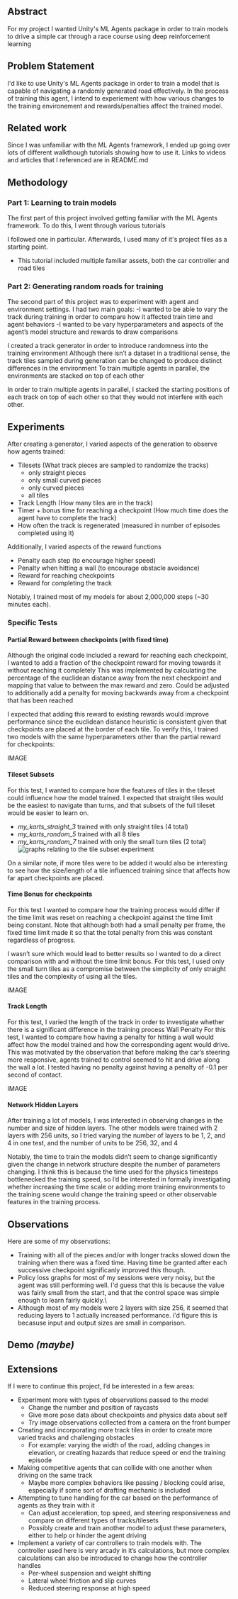 ## Abstract
For my project I wanted Unity's ML Agents package in order to train models to drive a simple car through a race course using deep reinforcement learning



## Problem Statement
I'd like to use Unity's ML Agents package in order to train a model that is capable of navigating a randomly generated road effectively. In the process of training this agent, I intend to experiement with how various changes to the training environement and rewards/penalties affect the trained model.



## Related work
Since I was unfamiliar with the ML Agents framework, I ended up going over lots of different walkthough tutorials showing how to use it. Links to videos and articles that I referenced are in README.md

## Methodology
### Part 1: Learning to train models
The first part of this project involved getting familiar with the ML Agents framework. To do this, I went through various tutorials

I followed one in particular. Afterwards, I used many of it's project files as a starting point.
- This tutorial included multiple familiar assets, both the car controller and road tiles

### Part 2: Generating random roads for training
The second part of this project was to experiment with agent and environment settings. I had two main goals:
-I wanted to be able to vary the track during training in order to compare how it affected train time and agent behaviors
-I wanted to be vary hyperparameters and aspects of the agent’s model structure and rewards to draw comparisons

I created a track generator in order to introduce randomness into the training environment
Although there isn’t a dataset in a traditional sense, the track tiles sampled during generation can be changed to produce distinct differences in the environment
To train multiple agents in parallel, the environments are stacked on top of each other

In order to train multiple agents in parallel, I stacked the starting positions of each track on top of each other so that they would not interfere with each other.



## Experiments
After creating a generator, I varied aspects of the generation to observe how agents trained:
- Tilesets (What track pieces are sampled to randomize the tracks)
  - only straight pieces
  - only small curved pieces
  - only curved pieces
  - all tiles
- Track Length (How many tiles are in the track)
- Timer + bonus time for reaching a checkpoint (How much time does the agent have to complete the track)
- How often the track is regenerated (measured in number of episodes completed using it)

Additionally, I varied aspects of the reward functions
- Penalty each step (to encourage higher speed)
- Penalty when hitting a wall (to encourage obstacle avoidance)
- Reward for reaching checkpoints
- Reward for completing the track

Notably, I trained most of my models for about 2,000,000 steps (~30 minutes each).

### Specific Tests
#### Partial Reward between checkpoints (with fixed time)
Although the original code included a reward for reaching each checkpoint, I wanted to add a fraction of the checkpoint reward for moving towards it without reaching it completely
This was implemented by calculating the percentage of the euclidean distance away from the next checkpoint and mapping that value to between the max reward and zero.
Could be adjusted to additionally add a penalty for moving backwards away from a checkpoint that has been reached

I expected that adding this reward to existing rewards would improve performance since the euclidean distance heuristic is consistent given that checkpoints are placed at the border of each tile. To verify this, I trained two models with the same hyperparameters other than the partial reward for checkpoints:

IMAGE

#### Tileset Subsets
For this test, I wanted to compare how the features of tiles in the tileset could influence how the model trained. I expected that straight tiles would be the easiest to navigate than turns, and that subsets of the full tileset would be easier to learn on.
- *my_karts_straight_3* trained with only straight tiles (4 total)
- *my_karts_random_5* trained with all 8 tiles
- *my_karts_random_7* trained with only the small turn tiles (2 total)
![graphs relating to the tile subset experiment](Tilesubset_figs.PNG)

On a similar note, if more tiles were to be added it would also be interesting to see how the size/length of a tile influenced training since that affects how far apart checkpoints are placed.

#### Time Bonus for checkpoints 
For this test I wanted to compare how the training process would differ if the time limit was reset on reaching a checkpoint against the time limit being constant.
Note that although both had a small penalty per frame, the fixed time limit made it so that the total penalty from this was constant regardless of progress.

I wasn’t sure which would lead to better results so I wanted to do a direct comparison with and without the time limit bonus. For this test, I used only the small turn tiles as a compromise between the simplicity of only straight tiles and the complexity of using all the tiles.

IMAGE

#### Track Length
For this test, I varied the length of the track in order to investigate whether there is a significant difference in the training process
Wall Penalty
For this test, I wanted to compare how having a penalty for hitting a wall would affect how the model trained and how the corresponding agent would drive. This was motivated by the observation that before making the car’s steering more responsive, agents trained to control seemed to hit and drive along the wall a lot. I tested having no penalty against having a penalty of -0.1 per second of contact.

IMAGE


#### Network Hidden Layers
After training a lot of models, I was interested in observing changes in the number and size of hidden layers. The other models were trained with 2 layers with 256 units, so I tried varying the number of layers to be 1, 2, and 4 in one test, and the number of units to be 256, 32, and 4

Notably, the time to train the models didn’t seem to change significantly given the change in network structure despite the number of parameters changing. I think this is because the time used for the physics timesteps bottlenecked the training speed, so I’d be interested in formally investigating whether increasing the time scale or adding more training environments to the training scene would change the training speed or other observable features in the training process.



## Observations
Here are some of my observations:
- Training with all of the pieces and/or with longer tracks slowed down the training when there was a fixed time. Having time be granted after each successive checkpoint significanly improved this though.
- Policy loss graphs for most of my sessions were very noisy, but the agent was still performing well. I'd guess that this is because the value was fairly small from the start, and that the control space was simple enough to learn fairly quickly.\
- Although most of my models were 2 layers with size 256, it seemed that reducing layers to 1 actually increased performance. i'd figure this is becasuse input and output sizes are small in comparison.



## Demo *(maybe)*



## Extensions
If I were to continue this project, I’d be interested in a few areas:
- Experiment more with types of observations passed to the model
  - Change the number and position of raycasts
  - Give more pose data about checkpoints and physics data about self
  - Try image observations collected from a camera on the front bumper
- Creating and incorporating more track tiles in order to create more varied tracks and challenging obstacles
  - For example: varying the width of the road, adding changes in elevation, or creating hazards that reduce speed or end the training episode
- Making competitive agents that can collide with one another when driving on the same track
  - Maybe more complex behaviors like passing / blocking could arise, especially if some sort of drafting mechanic is included
- Attempting to tune handling for the car based on the performance of agents as they train with it
  - Can adjust acceleration, top speed, and steering responsiveness and compare on different types of tracks/tilesets
  - Possibly create and train another model to adjust these parameters, either to help or hinder the agent driving
- Implement a variety of car controllers to train models with. The controller used here is very arcady in it’s calculations, but more complex calculations can also be introduced to change how the controller handles
  - Per-wheel suspension and weight shifting
  - Lateral wheel friction and slip curves
  - Reduced steering response at high speed
